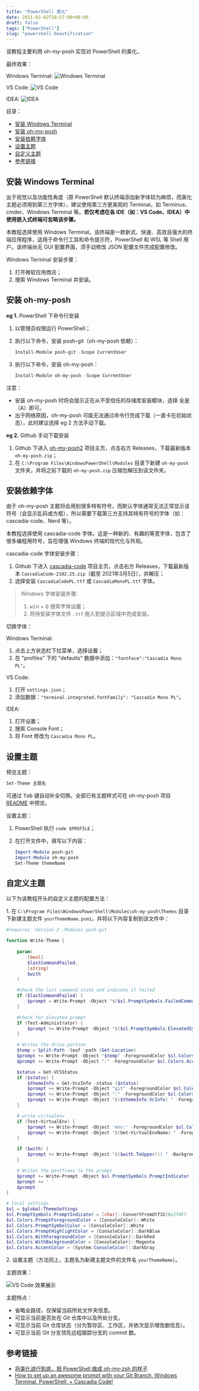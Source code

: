 ```yaml
---
title: "PowerShell 美化"
date: 2021-03-02T10:57:00+08:00
draft: false
tags: ["PowerShell"]
slug: "powershell beautification"
---
```


该教程主要利用 oh-my-posh 实现对 PowerShell 的美化。

最终效果：

Windows Terminal:
![Windows Terminal](https://yulan-img-work.oss-cn-beijing.aliyuncs.com/img/20220102145721.png)

VS Code:
![VS Code](https://yulan-img-work.oss-cn-beijing.aliyuncs.com/img/20220102145736.png)

IDEA:
![IDEA](https://yulan-img-work.oss-cn-beijing.aliyuncs.com/img/20220102145748.png)

目录：

- [安装 Windows Terminal](#安装-windows-terminal)
- [安装 oh-my-posh](#安装-oh-my-posh)
- [安装依赖字体](#安装依赖字体)
- [设置主题](#设置主题)
- [自定义主题](#自定义主题)
- [参考链接](#参考链接)

## 安装 Windows Terminal

出于视觉以及功能性角度（原 PowerShell 默认终端添加新字体较为麻烦，而美化主题必须用到第三方字体），建议使用第三方更美观的 Terminal，如 Terminus、cmder、Windows Terminal 等。**若仅考虑在各 IDE（如：VS Code、IDEA）中使用嵌入式终端可忽略该步骤。**

本教程选择使用 Windows Terminal。该终端是一款新式、快速、高效且强大的终端应用程序，适用于命令行工具和命令提示符，PowerShell 和 WSL 等 Shell 用户。该终端尚无 GUI 配置界面，须手动修改 JSON 配置文件完成配置修改。

Windows Terminal 安装步骤：

1. 打开微软应用商店；
2. 搜索 Windows Terminal 并安装。

## 安装 oh-my-posh

**eg 1.** PowerShell 下命令行安装

1. 以管理员权限运行 PowerShell；
2. 执行以下命令，安装 posh-git（oh-my-posh 依赖）：

   ```powershell
   Install-Module posh-git -Scope CurrentUser
   ```

3. 执行以下命令，安装 oh-my-posh：

   ```powershell
   Install-Module oh-my-posh -Scope CurrentUser
   ```

注意：

* 安装 oh-my-posh 时将会提示正在从不受信任的存储库安装模块，选择 全是（A）即可。
* 出于网络原因，oh-my-posh 可能无法通过命令行完成下载（一直卡在初始状态），此时建议选择 eg 2 方法手动下载。

**eg 2.** Github 手动下载安装

1. Github 下进入 [oh-my-posh2](https://github.com/JanDeDobbeleer/oh-my-posh2) 项目主页，点击右方 Releases，下载最新版本 `oh-my-posh.zip`；
2. 在 `C:\Program Files\WindowsPowerShell\Modules` 目录下新建 `oh-my-posh` 文件夹，并将之前下载的 `oh-my-posh.zip` 压缩包解压到该文件夹。

## 安装依赖字体

由于 oh-my-posh 主题将会用到很多特有符号，而默认字体通常无法正常显示该符号（会显示乱码或方框），所以需要下载第三方支持其特有符号的字体（如：cascadia-code、Nerd 等）。

本教程选择使用 cascadia-code 字体。这是一种新的、有趣的等宽字体，包含了很多编程用符号，旨在增强 Windows 终端的现代化与外观。

cascadia-code 字体安装步骤：

1. Github 下进入 [cascadia-code](https://github.com/microsoft/cascadia-code) 项目主页，点击右方 Releases，下载最新版本 `CascadiaCode-2102.25.zip`（截至 2021年3月5日），并解压；
2. 选择安装 `CascadiaCodePL.ttf` 或 `CascadiaMonoPL.ttf` 字体。

>Windows 字体安装步骤:
>
>1. <kbd>win</kbd> + <kbd>Q</kbd> 搜索字体设置；
>2. 将待安装字体文件 `.ttf` 拖入到提示区域中完成安装。

切换字体：

Windows Terminal:

1. 点击上方状态栏下拉菜单，选择设置；
2. 在 "profiles" 下的 "defaults" 数据中添加：`"fontFace":"Cascadia Mono PL"`。

VS Code:

1. 打开 `settings.json`；
2. 添加数据：`"terminal.integrated.fontFamily": "Cascadia Mono PL"`。

IDEA:

1. 打开设置；
2. 搜索 Console Font；
3. 将 Font 修改为 `Cascadia Mono PL`。

## 设置主题

预览主题：

```powershell
Set-Theme 主题名
```

可通过 <kbd>Tab</kbd> 键自动补全切换。全部已有主题样式可在 oh-my-posh 项目 [README](https://github.com/JanDeDobbeleer/oh-my-posh2/blob/master/README.md) 中预览。

设置主题：

1. PowerShell 执行 `code $PROFILE`；
2. 在打开文件中，填写以下内容：

   ```ps1
   Import-Module posh-git
   Import-Module oh-my-posh
   Set-Theme themeName 
   ```

## 自定义主题

以下为该教程开头的自定义主题的配置方法：

1\. 在 `C:\Program Files\WindowsPowerShell\Modules\oh-my-posh\Themes` 目录下新建主题文件 `yourThemeName.psm1`，并将以下内容复制到该文件中：

```psm1
#requires -Version 2 -Modules posh-git

function Write-Theme {
    
    param(
        [bool]
        $lastCommandFailed,
        [string]
        $with
    )

    #check the last command state and indicate if failed
    If ($lastCommandFailed) {
        $prompt = Write-Prompt -Object "$($sl.PromptSymbols.FailedCommandSymbol) " -ForegroundColor $sl.Colors.CommandFailedIconForegroundColor
    }

    #check for elevated prompt
    If (Test-Administrator) {
        $prompt += Write-Prompt -Object "$($sl.PromptSymbols.ElevatedSymbol) " -ForegroundColor $sl.Colors.AdminIconForegroundColor
    }

    # Writes the drive portion
    $temp = Split-Path -leaf -path (Get-Location)
    $prompt += Write-Prompt -Object "$temp" -ForegroundColor $sl.Colors.DriveForegroundColor
    $prompt += Write-Prompt -Object ":" -ForegroundColor $sl.Colors.AccentColor

    $status = Get-VCSStatus
    if ($status) {
        $themeInfo = Get-VcsInfo -status ($status)
        $prompt += Write-Prompt -Object "git" -ForegroundColor $sl.Colors.PromptForegroundColor
        $prompt += Write-Prompt -Object ":" -ForegroundColor $sl.Colors.AccentColor
        $prompt += Write-Prompt -Object "$($themeInfo.VcInfo) " -ForegroundColor $themeInfo.BackgroundColor
    }

    # write virtualenv
    if (Test-VirtualEnv) {
        $prompt += Write-Prompt -Object 'env:' -ForegroundColor $sl.Colors.PromptForegroundColor
        $prompt += Write-Prompt -Object "$(Get-VirtualEnvName) " -ForegroundColor $themeInfo.VirtualEnvForegroundColor
    }

    if ($with) {
        $prompt += Write-Prompt -Object "$($with.ToUpper()) " -BackgroundColor $sl.Colors.WithBackgroundColor -ForegroundColor $sl.Colors.WithForegroundColor
    }

    # Writes the postfixes to the prompt
    $prompt += Write-Prompt -Object $sl.PromptSymbols.PromptIndicator -ForegroundColor $sl.Colors.CommandFailedIconForegroundColor
    $prompt += ' '
    $prompt
}

# local settings
$sl = $global:ThemeSettings 
$sl.PromptSymbols.PromptIndicator = [char]::ConvertFromUtf32(0x276F)
$sl.Colors.PromptForegroundColor = [ConsoleColor]::White
$sl.Colors.PromptSymbolColor = [ConsoleColor]::White
$sl.Colors.PromptHighlightColor = [ConsoleColor]::DarkBlue
$sl.Colors.WithForegroundColor = [ConsoleColor]::DarkRed
$sl.Colors.WithBackgroundColor = [ConsoleColor]::Magenta
$sl.Colors.AccentColor = [System.ConsoleColor]::DarkGray
```

2\. 设置主题（方法同上，主题名为新建主题文件的文件名 `yourThemeName`）。

主题效果：

![VS Code 效果展示](https://yulan-img-work.oss-cn-beijing.aliyuncs.com/img/20220102145804.png)

主题特点：

* 省略全路径，仅保留当前所处文件夹信息。
* 可显示当前是否处在 Git 仓库中以及所处分支。
* 可显示当前 Git 仓库状态（分为暂存区、工作区，并依次显示增改删信息）。
* 可显示当前 Git 分支领先远程跟踪分支的 commit 数。

## 参考链接

* [将美化进行到底，把 PowerShell 做成 oh-my-zsh 的样子](https://blog.walterlv.com/post/beautify-powershell-like-zsh.html#%E5%AE%89%E8%A3%85%E5%AD%97%E4%BD%93%E5%AE%89%E8%A3%85%E7%AC%AC%E4%B8%89%E6%96%B9-powershell)
* [How to set up an awesome prompt with your Git Branch, Windows Terminal, PowerShell, + Cascadia Code!](https://www.youtube.com/watch?v=lu__oGZVT98)

